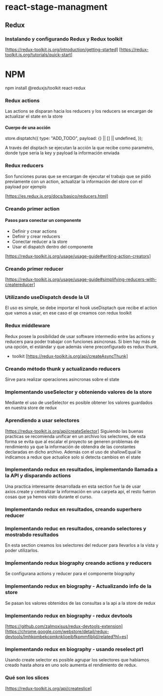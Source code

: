# react-stage-managment

## Redux

### Instalando y configurando Redux y Redux toolkit

[https://redux-toolkit.js.org/introduction/getting-started]
[https://redux-toolkit.js.org/tutorials/quick-start]

# NPM
npm install @reduxjs/toolkit react-redux

### Redux actions

Las actions se disparan hacia los reducers y los reducers se encargan de actualizar el state en la store

#### Cuerpo de una acción

store.disptatch({
  type: "ADD_TODO",
  payload: {} || [] || undefined,
});

A través del disptach se ejecutan la acción la que recibe como parametro, donde type seria la key y payload la información enviada

### Redux reducers

Son funciones puras que se encargan de ejecutar el trabajo que se pidió previamente con un action, actualizar la información del store con el payload por ejemplo

[https://es.redux.js.org/docs/basico/reducers.html]

### Creando primer action

#### Pasos para conectar un componente

- Definir y crear actions
- Definir y crear reducers
- Conectar reducer a la store
- Usar el dispatch dentro del componente

[https://redux-toolkit.js.org/usage/usage-guide#writing-action-creators]

### Creando primer reducer

[https://redux-toolkit.js.org/usage/usage-guide#simplifying-reducers-with-createreducer]

### Utilizando useDispatch desde la UI

El uso es simple, se debe importar el hook useDisptach que recibe el action que vamos a usar, en ese caso el qe creamos con redux toolkit

### Redux middleware

Redux posee la posibilidad de usar software intermedio entre las actions y reducers para poder trabajar con funciones asincronas. Si bien hay más de una opción, el estándar y que además viene preconfigurado es redux thunk.

- toolkit
[https://redux-toolkit.js.org/api/createAsyncThunk]

### Creando método thunk y actualizando reducers

Sirve para realizar operaciones asincronas sobre el state

### Implementando useSelector y obteniendo valores de la store

Mediante el uso de useSelector es posible obtener los valores guardados en nuestra store de redux

### Aprendiendo a usar selectores

[https://redux-toolkit.js.org/api/createSelector]
Siguiendo las buenas practicas se recomienda unificar en un archivo los selectores, de esta forma se evita que al escalar el proyecto se generen problemas de rendimiento ya que la información de obtendra de las constantes declaradas en dicho archivo. Además con el uso de shallowEqual le indicamos a redux que actualice solo si detecta cambios en el state

### Implementando redux en resultados, implementando llamada a la API y disparando actions

Una practica interesante desarrollada en esta section fue la de usar axios.create y centralizar la información en una carpeta api, el resto fueron cosas que ya hemos visto durante el curso.

### Implementando redux en resultados, creando superhero reducer

### Implementando reduc en resultados, creando selectores y mostrabdo resultados

En esta section creamos los selectores del reducer para llevarlos a la vista y poder utilizarlos.

### Impĺementando redux biography creando actions y reducers

Se configurana actions y reducer para el componente biography

### Implementando redux en biography - Actualizando info de la store

Se pasan los valores obtenidos de las consultas a la api a la store de redux

### Implementando redux en biography - redux devtools

[https://github.com/zalmoxisus/redux-devtools-extension]
[https://chrome.google.com/webstore/detail/redux-devtools/lmhkpmbekcpmknklioeibfkpmmfibljd/related?hl=es]

### Implementando redux en biography - usando reselect pt1

Usando create selector es posible agrupar los selectores que habiamos creado hasta ahora en uno solo aumenta el rendimiento de redux.

### Qué son los slices

[https://redux-toolkit.js.org/api/createslice]